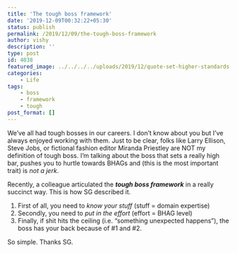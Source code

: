 ```yaml
---
title: 'The tough boss framework'
date: '2019-12-09T00:32:22+05:30'
status: publish
permalink: /2019/12/09/the-tough-boss-framework
author: vishy
description: ''
type: post
id: 4038
featured_image: ../../../../uploads/2019/12/quote-set-higher-standards-for-you-own-performance-than-anyone-around-you-and-it-won-t-matter-rick-pitino-80-92-62.jpg
categories: 
    - Life
tags:
    - boss
    - framework
    - tough
post_format: []
---
```

We’ve all had tough bosses in our careers. I don’t know about you but I’ve always enjoyed working with them. Just to be clear, folks like Larry Ellison, Steve Jobs, or fictional fashion editor Miranda Priestley are NOT my definition of tough boss. I’m talking about the boss that sets a really high bar, pushes you to hurtle towards BHAGs and (this is the most important trait) is *not a jerk*.

Recently, a colleague articulated the ***tough boss framework*** in a really succinct way. This is how SG described it.

1. First of all, you need to *know your stuff* (stuff = domain expertise)
2. Secondly, you need to *put in the effort* (effort = BHAG level)
3. Finally, if shit hits the ceiling (i.e. “something unexpected happens”), the boss has your back because of #1 and #2.

So simple. Thanks SG.